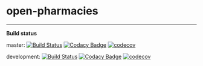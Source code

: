 # open-pharmacies
---
**Build status**

master: 
[![Build Status](https://travis-ci.org/Imbabura/open-pharmacies.svg?branch=master)](https://travis-ci.org/Imbabura/open-pharmacies) [![Codacy Badge](https://api.codacy.com/project/badge/Grade/e2a72595802f4f3f8efd429a4eba3d5e?branch=master)](https://www.codacy.com/app/Imbabura/open-pharmacies?utm_source=github.com&amp;utm_medium=referral&amp;utm_content=Imbabura/open-pharmacies&amp;utm_campaign=Badge_Grade) [![codecov](https://codecov.io/gh/Imbabura/open-pharmacies/branch/master/graph/badge.svg)](https://codecov.io/gh/Imbabura/open-pharmacies)

development:
[![Build Status](https://travis-ci.org/Imbabura/open-pharmacies.svg?branch=development)](https://travis-ci.org/Imbabura/open-pharmacies) [![Codacy Badge](https://api.codacy.com/project/badge/Grade/e2a72595802f4f3f8efd429a4eba3d5e?branch=development)](https://www.codacy.com/app/Imbabura/open-pharmacies?utm_source=github.com&amp;utm_medium=referral&amp;utm_content=Imbabura/open-pharmacies&amp;utm_campaign=Badge_Grade) [![codecov](https://codecov.io/gh/Imbabura/open-pharmacies/branch/development/graph/badge.svg)](https://codecov.io/gh/Imbabura/open-pharmacies)
